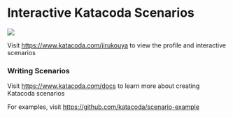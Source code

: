 # Interactive Katacoda Scenarios

[![](http://shields.katacoda.com/katacoda/jirukouya/count.svg)](https://www.katacoda.com/jirukouya "Get your profile on Katacoda.com")

Visit https://www.katacoda.com/jirukouya to view the profile and interactive scenarios

### Writing Scenarios
Visit https://www.katacoda.com/docs to learn more about creating Katacoda scenarios

For examples, visit https://github.com/katacoda/scenario-example
